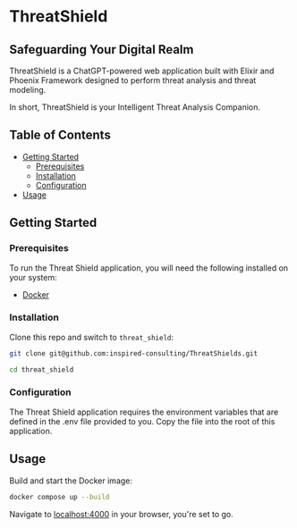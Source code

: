 # ThreatShield

## Safeguarding Your Digital Realm

ThreatShield is a ChatGPT-powered web application built with Elixir and Phoenix Framework designed to perform threat analysis and threat modeling.

In short, ThreatShield is your Intelligent Threat Analysis Companion.

## Table of Contents

- [Getting Started](#getting-started)
  - [Prerequisites](#prerequisites)
  - [Installation](#installation)
  - [Configuration](#configuration)
- [Usage](#usage)

## Getting Started

### Prerequisites

To run the Threat Shield application, you will need the following installed on your system:

- [Docker](https://www.docker.com/get-started)

### Installation

Clone this repo and switch to `threat_shield`:

```bash
git clone git@github.com:inspired-consulting/ThreatShields.git

cd threat_shield
```

### Configuration

The Threat Shield application requires the environment variables that are defined in the .env file provided to you. Copy the file into the root of this application.

## Usage

Build and start the Docker image:

```bash
docker compose up --build
```

Navigate to [localhost:4000](http://localhost:4000) in your browser, you're set to go.
